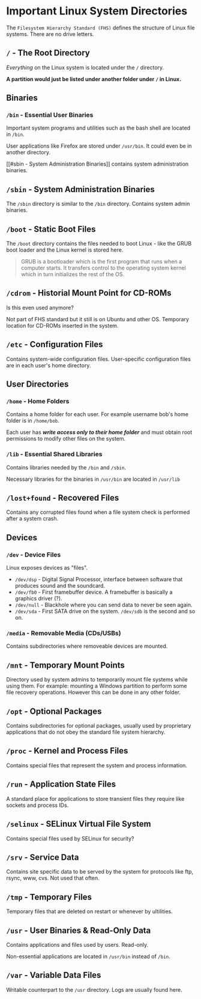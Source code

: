 # Important Linux System Directories
The `Filesystem Hierarchy Standard (FHS)` defines the structure of Linux file systems. There are no drive letters.

## `/` - The Root Directory
*Everything* on the Linux system is located under the `/` directory. 

**A partition would just be listed under another folder under `/` in Linux.**

## Binaries

### `/bin` - Essential User Binaries
Important system programs and utilities such as the bash shell are located in `/bin`.

User applications like Firefox are stored under `/usr/bin`. It could even be in another directory.

[[#sbin - System Administration Binaries]] contains system administration binaries.

## `/sbin` - System Administration Binaries
The `/sbin` directory is similar to the `/bin` directory. Contains system admin binaries.

## `/boot` - Static Boot Files
The `/boot` directory contains the files needed to boot Linux - like the GRUB boot loader and the Linux kernel is stored here.

>GRUB is a bootloader which is the first program that runs when a computer starts. It transfers control to the operating system kernel which in turn initializes the rest of the OS.

## `/cdrom` - Historial Mount Point for CD-ROMs
Is this even used anymore?

Not part of FHS standard but it still is on Ubuntu and other OS. Temporary location for CD-ROMs inserted in the system.



## `/etc` - Configuration Files
Contains system-wide configuration files. User-specific configuration files are in each user's home directory.

## User Directories

### `/home` - Home Folders
Contains a home folder for each user. For example username bob's home folder is in `/home/bob`. 

Each user has ***write access only to their home folder*** and must obtain root permissions to modify other files on the system.

### `/lib` - Essential Shared Libraries
Contains libraries needed by the `/bin` and `/sbin`.

Necessary libraries for the binaries in `/usr/bin` are located in `/usr/lib`

## `/lost+found` - Recovered Files
Contains any corrupted files found when a file system check is performed after a system crash.

## Devices
### `/dev` - Device Files
Linux exposes devices as "files".

- `/dev/dsp` - Digital Signal Processor, interface between software that produces sound and the soundcard.
- `/dev/fb0` - First framebuffer device. A framebuffer is basically a graphics driver (?).
- `/dev/null` - Blackhole where you can send data to never be seen again.
- `/dev/sda` - First SATA drive on the system. `/dev/sdb` is the second and so on.

### `/media` - Removable Media (CDs/USBs)
Contains subdirectories where removeable devices are mounted.

## `/mnt` - Temporary Mount Points
Directory used by system admins to temporarily mount file systems while using them. For example: mounting a Windows partition to perform some file recovery operations. However this can be done in any other folder.

## `/opt` - Optional Packages
Contains subdirectories for optional packages, usually used by proprietary applications that do not obey the standard file system hierarchy.

## `/proc` - Kernel and Process Files
Contains special files that represent the system and process information.



## `/run` - Application State Files
A standard place for applications to store transient files they require like sockets and process IDs.


## `/selinux` - SELinux Virtual File System
Contains special files used by SELinux for security?

## `/srv` - Service Data
Contains site specific data to be served by the system for protocols like ftp, rsync, www, cvs. Not used that often.

## `/tmp` - Temporary Files
Temporary files that are deleted on restart or whenever by ultilities.

## `/usr` - User Binaries & Read-Only Data
Contains applications and files used by users. Read-only.

Non-essential applications are located in `/usr/bin` instead of `/bin`.

## `/var` - Variable Data Files
Writable counterpart to the `/usr` directory. Logs are usually found here.
